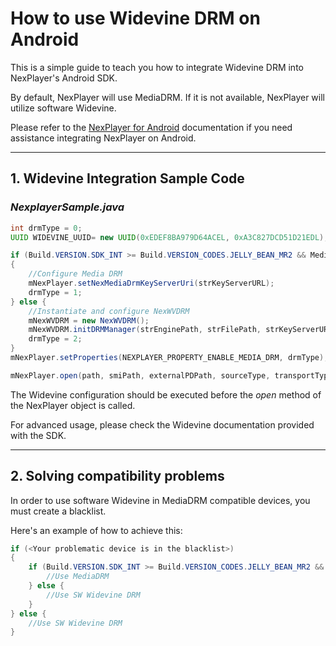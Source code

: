 # How to use Widevine DRM on Android

This is a simple guide to teach you how to integrate Widevine DRM into NexPlayer's Android SDK.

By default, NexPlayer will use MediaDRM. If it is not available, NexPlayer will utilize software Widevine.

Please refer to the [NexPlayer for Android](https://github.com/NexPlayer/NexPlayer_Android) documentation if you need assistance integrating NexPlayer on Android.

***
## 1. Widevine Integration Sample Code


### _NexplayerSample.java_
```java
int drmType = 0;
UUID WIDEVINE_UUID= new UUID(0xEDEF8BA979D64ACEL, 0xA3C827DCD51D21EDL);

if (Build.VERSION.SDK_INT >= Build.VERSION_CODES.JELLY_BEAN_MR2 && MediaDrm.isCryptoSchemeSupported(WIDEVINE_UUID))
{
	//Configure Media DRM
	mNexPlayer.setNexMediaDrmKeyServerUri(strKeyServerURL);
	drmType = 1;
} else {
	//Instantiate and configure NexWVDRM
	mNexWVDRM = new NexWVDRM();
	mNexWVDRM.initDRMManager(strEnginePath, strFilePath, strKeyServerURL, offlineMode);
	drmType = 2;
}
mNexPlayer.setProperties(NEXPLAYER_PROPERTY_ENABLE_MEDIA_DRM, drmType);

mNexPlayer.open(path, smiPath, externalPDPath, sourceType, transportType);

```

The Widevine configuration should be executed before the _open_ method of the NexPlayer object is called.

For advanced usage, please check the Widevine documentation provided with the SDK.

***
## 2. Solving compatibility problems

In order to use software Widevine in MediaDRM compatible devices, you must create a blacklist. 

Here's an example of how to achieve this:

```java
if (<Your problematic device is in the blacklist>)
{
	if (Build.VERSION.SDK_INT >= Build.VERSION_CODES.JELLY_BEAN_MR2 && MediaDrm.isCryptoSchemeSupported(WIDEVINE_UUID)) {
		//Use MediaDRM
	} else {
		//Use SW Widevine DRM
	}
} else {
	//Use SW Widevine DRM
}
```






